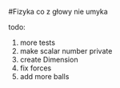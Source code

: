 #Fizyka co z głowy nie umyka

todo:
1. more tests
1. make scalar number private
1. create Dimension
1. fix forces
1. add more balls
